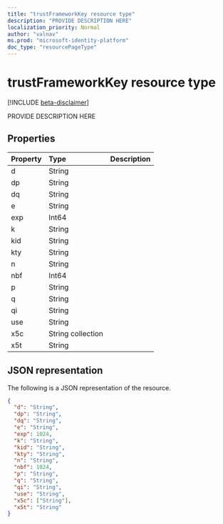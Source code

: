 ```yaml
---
title: "trustFrameworkKey resource type"
description: "PROVIDE DESCRIPTION HERE"
localization_priority: Normal
author: "valnav"
ms.prod: "microsoft-identity-platform"
doc_type: "resourcePageType"
---
```


# trustFrameworkKey resource type

[!INCLUDE [beta-disclaimer](../../includes/beta-disclaimer.md)]

PROVIDE DESCRIPTION HERE

## Properties

| Property     | Type        | Description |
|:-------------|:------------|:------------|
|d|String||
|dp|String||
|dq|String||
|e|String||
|exp|Int64||
|k|String||
|kid|String||
|kty|String||
|n|String||
|nbf|Int64||
|p|String||
|q|String||
|qi|String||
|use|String||
|x5c|String collection||
|x5t|String||

## JSON representation

The following is a JSON representation of the resource.

<!-- {
  "blockType": "resource",
  "optionalProperties": [

  ],
  "@odata.type": "microsoft.graph.trustFrameworkKey",
  "baseType": null
}-->

```json
{
  "d": "String",
  "dp": "String",
  "dq": "String",
  "e": "String",
  "exp": 1024,
  "k": "String",
  "kid": "String",
  "kty": "String",
  "n": "String",
  "nbf": 1024,
  "p": "String",
  "q": "String",
  "qi": "String",
  "use": "String",
  "x5c": ["String"],
  "x5t": "String"
}
```

<!-- uuid: 16cd6b66-4b1a-43a1-adaf-3a886856ed98
2019-02-04 14:57:30 UTC -->
<!-- {
  "type": "#page.annotation",
  "description": "trustFrameworkKey resource",
  "keywords": "",
  "section": "documentation",
  "tocPath": ""
}-->